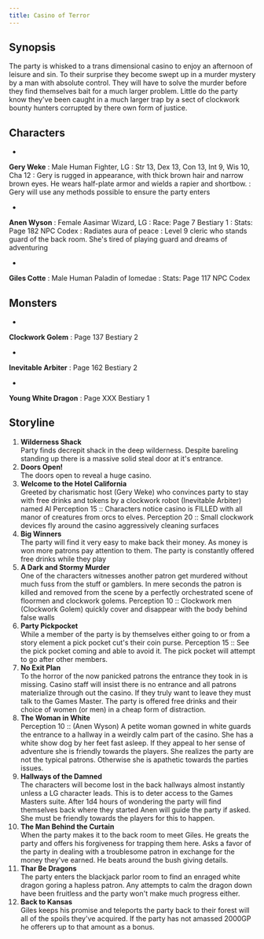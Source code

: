 ```yaml
---
title: Casino of Terror
---
```


## Synopsis ##
The party is whisked to a trans dimensional casino to enjoy an afternoon of
leisure and sin. To their surprise they become swept up in a murder mystery by a
man with absolute control. They will have to solve the murder before they find
themselves bait for a much larger problem. Little do the party know they've been
caught in a much larger trap by a sect of clockwork bounty hunters corrupted by
there own form of justice.

## Characters ##
- 
__Gery Weke__
   : Male Human Fighter, LG
   : Str 13, Dex 13, Con 13, Int 9, Wis 10, Cha 12
   : Gery is rugged in appearance, with thick brown hair and narrow brown eyes. He wears half-plate armor and wields a rapier and shortbow.
   : Gery will use any methods possible to ensure the party enters

- 
__Anen Wyson__
   : Female Aasimar Wizard, LG
   : Race: Page 7 Bestiary 1
   : Stats: Page 182 NPC Codex
   : Radiates aura of peace
   : Level 9 cleric who stands guard of the back room. She's tired of playing guard and dreams of adventuring

- 
__Giles Cotte__
   : Male Human Paladin of Iomedae
   : Stats: Page 117 NPC Codex

## Monsters ##
- 
__Clockwork Golem__
   : Page 137 Bestiary 2

- 
__Inevitable Arbiter__
   : Page 162 Bestiary 2

- 
__Young White Dragon__
   : Page XXX Bestiary 1

## Storyline ##
1. __Wilderness Shack__  
   Party finds decrepit shack in the deep wilderness. Despite bareling standing up there is a massive solid steal door at it's entrance. 
2. __Doors Open!__  
   The doors open to reveal a huge casino.
3. __Welcome to the Hotel California__  
   Greeted by charismatic host (Gery Weke) who convinces party to stay with free drinks and tokens by a clockwork robot (Inevitable Arbiter) named Al
   Perception 15 :: Characters notice casino is FILLED with all manor of creatures from orcs to elves.
   Perception 20 :: Small clockwork devices fly around the casino aggressively cleaning surfaces
4. __Big Winners__  
   The party will find it very easy to make back their money. As money is won more patrons pay attention to them.
   The party is constantly offered free drinks while they play
5. __A Dark and Stormy Murder__  
   One of the characters witnesses another patron get murdered without much fuss from the stuff or gamblers. In mere seconds the patron is killed and removed from the scene by a perfectly orchestrated scene of floormen and clockwork golems.
   Perception 10 :: Clockwork men (Clockwork Golem) quickly cover and disappear with the body behind false walls
7. __Party Pickpocket__  
   While a member of the party is by themselves either going to or from a story element a pick pocket cut's their coin purse.
   Perception 15 :: See the pick pocket coming and able to avoid it. The pick pocket will attempt to go after other members.
9. __No Exit Plan__  
   To the horror of the now panicked patrons the entrance they took in is missing. Casino staff will insist there is no entrance and all patrons materialize through out the casino. If they truly want to leave they must talk to the Games Master. The party is offered free drinks and their choice of women (or men) in a cheap form of distraction. 
10. __The Woman in White__  
   Perception 10 :: (Anen Wyson) A petite woman gowned in white guards the entrance to a hallway in a weirdly calm part of the casino. She has a white show dog by her feet fast asleep.
   If they appeal to her sense of adventure she is friendly towards the players. She realizes the party are not the typical patrons. Otherwise she is apathetic towards the parties issues.
11. __Hallways of the Damned__  
   The characters will become lost in the back hallways almost instantly unless a LG character leads. This is to deter access to the Games Masters suite.
   After 1d4 hours of wondering the party will find themselves back where they started
   Anen will guide the party if asked. She must be friendly towards the players for this to happen.
12. __The Man Behind the Curtain__  
   When the party makes it to the back room to meet Giles. He greats the party and offers his forgiveness for trapping them here.
   Asks a favor of the party in dealing with a troublesome patron in exchange for the money they've earned. He beats around the bush giving details.
13. __Thar Be Dragons__  
   The party enters the blackjack parlor room to find an enraged white dragon goring a hapless patron. Any attempts to calm the dragon down have been fruitless and the party won't make much progress either.
14. __Back to Kansas__  
   Giles keeps his promise and teleports the party back to their forest will all of the spoils they've acquired. If the party has not amassed 2000GP he offerers up to that amount as a bonus.
